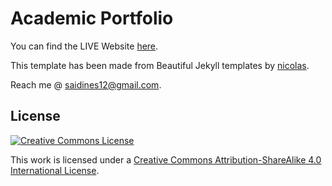 Academic Portfolio
=====================================

You can find the LIVE Website [here](https://saidineshpola.github.io).

This template has been made from Beautiful Jekyll templates by [nicolas](https://github.com/NicolasMeseguer/nicolasmeseguer.github.io).

Reach me @ [saidines12@gmail.com](saidines12@gmail.com).

License
-------

[![Creative Commons License](https://i.creativecommons.org/l/by-sa/4.0/88x31.png)](http://creativecommons.org/licenses/by-sa/4.0/)

This work is licensed under a [Creative Commons Attribution-ShareAlike 4.0 International License](http://creativecommons.org/licenses/by-sa/4.0/).
